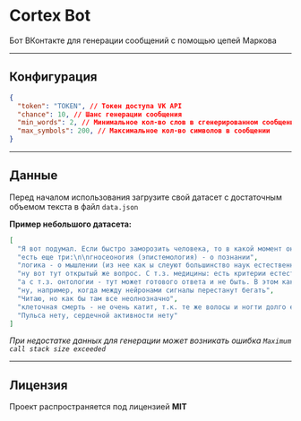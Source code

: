 # Cortex Bot

Бот ВКонтакте для генерации сообщений с помощью цепей Маркова

---

## Конфигурация

```json
{
  "token": "TOKEN", // Токен доступа VK API
  "chance": 10, // Шанс генерации сообщения
  "min_words": 2, // Минимальное кол-во слов в сгенерированном сообщении
  "max_symbols": 200, // Максимальное кол-во символов в сообщении
}
```

---

## Данные

Перед началом использования загрузите свой датасет с достаточным объемом текста в файл `data.json`

**Пример небольшого датасета:**

```json
[
  "Я вот подумал. Если быстро заморозить человека, то в какой момент он умрет?",
  "есть еще три:\n\nгносеоногия (эпистемология) - о познании",
  "логика - о мышлении (из нее как ы слеуют большинство наук естественных и абстрактных (базируются на логических законах)",
  "ну вот тут открытый же вопрос. С т.з. медицины: есть критерии естественной смерти, которые гуглятся",
  "а с т.з. онтологии - тут может готового ответа и не быть. В этом как бы и отличие - очень часто нет готовых и четких ответов",
  "ну, например, когда между нейронами сигналы перестанут бегать",
  "Читаю, но как бы там все неолнозначно",
  "клеточная смерть - не очень катит, т.к. те же волосы и ногти долго еще растут",
  "Пульса нету, сердечной активности нету"
]
```

_При недостатке данных для генерации может возникать ошибка `Maximum call stack size exceeded`_

---

## Лицензия

Проект распространяется под лицензией **MIT**
